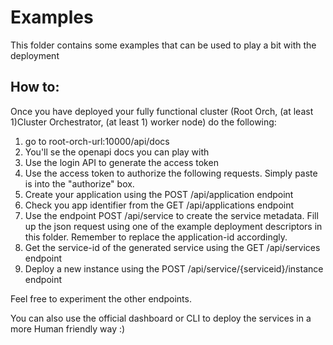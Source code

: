 # Examples

This folder contains some examples that can be used to play a bit with the deployment 

## How to:

Once you have deployed your fully functional cluster (Root Orch, (at least 1)Cluster Orchestrator, (at least 1) worker node) do the following:

1) go to root-orch-url:10000/api/docs
2) You'll se the openapi docs you can play with 
3) Use the login API to generate the access token
4) Use the access token to authorize the following requests. Simply paste is into the "authorize" box.
5) Create your application using the POST /api/application endpoint 
6) Check you app identifier from the GET /api/applications endpoint
7) Use the endpoint POST /api/service to create the service metadata. Fill up the json request using one of the example deployment descriptors in this folder. Remember to replace the application-id accordingly.
8) Get the service-id of the generated service using the GET /api/services endpoint
9) Deploy a new instance using the POST /api/service/{serviceid}/instance endpoint

Feel free to experiment the other endpoints. 

You can also use the official dashboard or CLI to deploy the services in a more Human friendly way :)